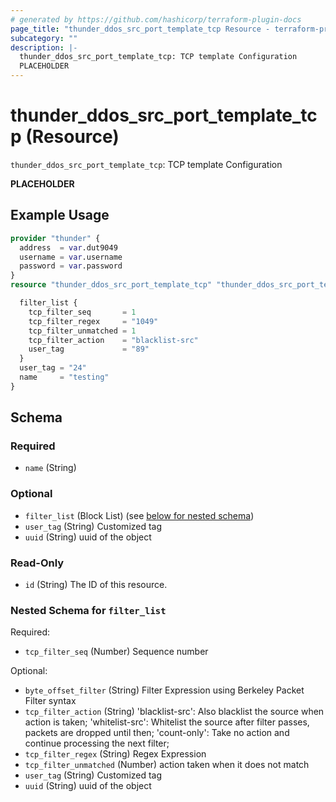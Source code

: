 ```yaml
---
# generated by https://github.com/hashicorp/terraform-plugin-docs
page_title: "thunder_ddos_src_port_template_tcp Resource - terraform-provider-thunder"
subcategory: ""
description: |-
  thunder_ddos_src_port_template_tcp: TCP template Configuration
  PLACEHOLDER
---
```


# thunder_ddos_src_port_template_tcp (Resource)

`thunder_ddos_src_port_template_tcp`: TCP template Configuration

__PLACEHOLDER__

## Example Usage

```terraform
provider "thunder" {
  address  = var.dut9049
  username = var.username
  password = var.password
}
resource "thunder_ddos_src_port_template_tcp" "thunder_ddos_src_port_template_tcp" {

  filter_list {
    tcp_filter_seq       = 1
    tcp_filter_regex     = "1049"
    tcp_filter_unmatched = 1
    tcp_filter_action    = "blacklist-src"
    user_tag             = "89"
  }
  user_tag = "24"
  name     = "testing"
}
```

<!-- schema generated by tfplugindocs -->
## Schema

### Required

- `name` (String)

### Optional

- `filter_list` (Block List) (see [below for nested schema](#nestedblock--filter_list))
- `user_tag` (String) Customized tag
- `uuid` (String) uuid of the object

### Read-Only

- `id` (String) The ID of this resource.

<a id="nestedblock--filter_list"></a>
### Nested Schema for `filter_list`

Required:

- `tcp_filter_seq` (Number) Sequence number

Optional:

- `byte_offset_filter` (String) Filter Expression using Berkeley Packet Filter syntax
- `tcp_filter_action` (String) 'blacklist-src': Also blacklist the source when action is taken; 'whitelist-src': Whitelist the source after filter passes, packets are dropped until then; 'count-only': Take no action and continue processing the next filter;
- `tcp_filter_regex` (String) Regex Expression
- `tcp_filter_unmatched` (Number) action taken when it does not match
- `user_tag` (String) Customized tag
- `uuid` (String) uuid of the object


